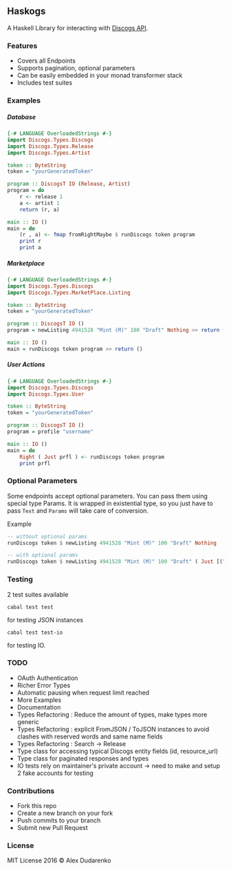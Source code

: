 Haskogs
---

A Haskell Library for interacting with [Discogs API](https://www.discogs.com/developers/).

### Features
+ Covers all Endpoints
+ Supports pagination, optional parameters
+ Can be easily embedded in your monad transformer stack
+ Includes test suites

### Examples

##### Database

```haskell
{-# LANGUAGE OverloadedStrings #-}
import Discogs.Types.Discogs
import Discogs.Types.Release
import Discogs.Types.Artist

token :: ByteString
token = "yourGeneratedToken"

program :: DiscogsT IO (Release, Artist)
program = do
    r <- release 1
    a <- artist 1
    return (r, a)

main :: IO ()
main = do
    (r , a) <- fmap fromRightMaybe $ runDiscogs token program
    print r
    print a

```

##### Marketplace

```haskell  
{-# LANGUAGE OverloadedStrings #-}
import Discogs.Types.Discogs
import Discogs.Types.MarketPlace.Listing

token :: ByteString
token = "yourGeneratedToken"

program :: DiscogsT IO ()
program = newListing 4941528 "Mint (M)" 100 "Draft" Nothing >> return ()

main :: IO ()
main = runDiscogs token program >> return ()

```

##### User Actions

```haskell
{-# LANGUAGE OverloadedStrings #-}
import Discogs.Types.Discogs
import Discogs.Types.User

token :: ByteString
token = "yourGeneratedToken"

program :: DiscogsT IO ()
program = profile "username"

main :: IO ()
main = do
    Right ( Just prfl ) <- runDiscogs token program
    print prfl

```

### Optional Parameters

Some endpoints accept optional parameters.
You can pass them using special type Params.
It is wrapped in existential type, so you just have to pass `Text` and `Params` will take care of conversion.

Example

```haskell
-- without optional params
runDiscogs token $ newListing 4941528 "Mint (M)" 100 "Draft" Nothing

-- with optional params
runDiscogs token $ newListing 4941528 "Mint (M)" 100 "Draft" ( Just [("location", "unknown")] )

```

### Testing

2 test suites available

`cabal test test`

for testing JSON instances

`cabal test test-io`

for testing IO.

### TODO
+ OAuth Authentication
+ Richer Error Types
+ Automatic pausing when request limit reached
+ More Examples
+ Documentation
+ Types Refactoring : Reduce the amount of types, make types more generic
+ Types Refactoring : explicit FromJSON / ToJSON instances to avoid clashes with reserved words and same name fields
+ Types Refactoring : Search -> Release
+ Type class for accessing typical Discogs entity fields (id, resource_url)
+ Type class for paginated responses and types
+ IO tests rely on maintainer's private account -> need to make and setup 2 fake accounts for testing

### Contributions
+ Fork this repo
+ Create a new branch on your fork
+ Push commits to your branch
+ Submit new Pull Request


### License
MIT License 2016 © Alex Dudarenko
